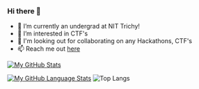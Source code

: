 ### Hi there 🤙

<!--
**kaarthik21/kaarthik21** is a ✨ _special_ ✨ repository because its `README.md` (this file) appears on your GitHub profile.

Here are some ideas to get you started:
-->
- 🔭 I’m currently an undergrad at NIT Trichy!
- 🌱 I’m interested in CTF's
- 👯 I'm looking out for collaborating on any Hackathons, CTF's
- 📫 Reach me out <a href="https://kaarthik21.github.io/html/index.html">here</a>

[![My GitHub Stats](https://github-readme-stats.vercel.app/api/?username=kaarthik21&count_private=true&theme=tokyonight&showicons=true)]()

[![My GitHub Language Stats](https://github-readme-stats.vercel.app/api/top-langs/?username=kaarthik21&langs_count=5&theme=tokyonight)]()
![Top Langs](https://github-readme-stats.vercel.app/api/top-langs/?username=kaarthik21&hide=css,scss&theme=tokyonight)

<!--
[![Top Langs](https://github-readme-stats.vercel.app/api/top-langs/?username=kaarthik21&layout=compact)](https://github.com/kaarthik21/github-readme-stats)
-->
